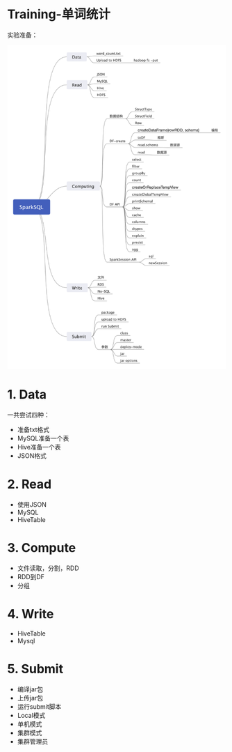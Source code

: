 # Training-单词统计

实验准备：

![](/assets/SparkSQL.png)

# 1. Data

一共尝试四种：

* 准备txt格式
* MySQL准备一个表
* Hive准备一个表
* JSON格式

# 2. Read

* 使用JSON
* MySQL
* HiveTable

# 3. Compute

* 文件读取，分割，RDD
* RDD到DF
* 分组

# 4. Write

* HiveTable
* Mysql

# 5. Submit

* 编译jar包
* 上传jar包
* 运行submit脚本
 * Local模式
 * 单机模式
 * 集群模式
 * 集群管理员